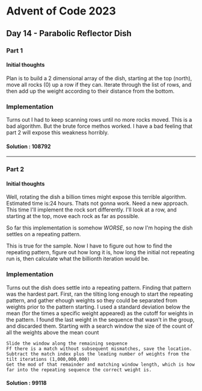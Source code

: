 ﻿# Advent of Code 2023
## Day 14 - Parabolic Reflector Dish

### Part 1
#### Initial thoughts
Plan is to build a 2 dimensional array of the dish, starting at the top (north), move all rocks (0) up a row if they can.
Iterate through the list of rows, and then add up the weight according to their distance from the bottom.

### Implementation
Turns out I had to keep scanning rows until no more rocks moved. This is a bad algorithm. But the brute force methos worked.
I have a bad feeling that part 2 will expose this weakness horribly.

#### Solution : 108792
---
### Part 2
#### Initial thoughts
Well, rotating the dish a billion times might expose this terrible algorithm. Estimated time is:24 hours. Thats not gonna work. Need a new approach.
This time I'll implement the rock sort differently. I'll look at a row, and starting at the top, move each rock as far as possible.

So far this implementation is somehow *WORSE*, so now I'm hoping the dish settles on a repeating pattern.

This is true for the sample. Now I have to figure out how to find the repeating pattern, figure out how long it is, how long the initial not repeating run is, then calculate what the billionth iteration would be.

### Implementation
Turns out the dish does settle into a repeating pattern.
Finding that pattern was the hardest part.
First, ran the tilting long enough to start the repeating pattern, and gather ehough weights so they could be separated from weights prior to the pattern starting.
I used a standard deviation below the mean (for the times a specific weight appeared) as the cutoff for weights in the pattern.
I found the last weight in the sequence that wasn't in the group, and discarded them.
Starting with a search window the size of the count of all the weights above the mean count

	Slide the window along the remaining sequence
	Ff there is a match without subsequent mismatches, save the location.
	Subtract the match index plus the leading number of weights from the tilt iterations (1,000,000,000)
	Get the mod of that remainder and matching window length, which is how far into the repeating sequence the correct weight is.


#### Solution : 99118
